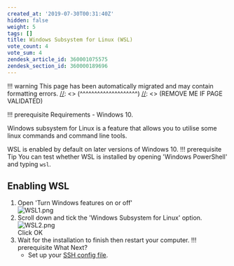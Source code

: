 ```yaml
---
created_at: '2019-07-30T00:31:40Z'
hidden: false
weight: 5
tags: []
title: Windows Subsystem for Linux (WSL)
vote_count: 4
vote_sum: 4
zendesk_article_id: 360001075575
zendesk_section_id: 360000189696
---
```




[//]: <> (REMOVE ME IF PAGE VALIDATED)
[//]: <> (vvvvvvvvvvvvvvvvvvvv)
!!! warning
    This page has been automatically migrated and may contain formatting errors.
[//]: <> (^^^^^^^^^^^^^^^^^^^^)
[//]: <> (REMOVE ME IF PAGE VALIDATED)

!!! prerequisite Requirements
     -   Windows 10.

Windows subsystem for Linux is a feature that allows you to utilise some
linux commands and command line tools.

WSL is enabled by default on later versions of Windows 10.
!!! prerequisite Tip
     You can test whether WSL is installed by opening 'Windows PowerShell'
     and typing `wsl`.

## Enabling WSL

1.  Open 'Turn Windows features on or off'  
    ![WSL1.png](../../assets/images/Windows_Subsystem_for_Linux_WSL.png)
2.  Scroll down and tick the 'Windows Subsystem for Linux' option.  
    ![WSL2.png](../../assets/images/Windows_Subsystem_for_Linux_WSL_0.png)  
    Click OK
3.  Wait for the installation to finish then restart your computer.
!!! prerequisite What Next?
     -   Set up your [SSH config
         file](../../Scientific_Computing/Terminal_Setup/Standard_Terminal_Setup.md).